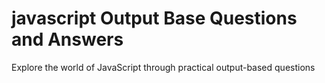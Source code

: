 # javascript Output Base Questions and Answers

Explore the world of JavaScript through practical output-based questions
